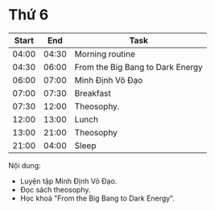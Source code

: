 # Thứ 6

| Start | End   | Task              |
|-------|-------|-------------------|
| 04:00 | 04:30 | Morning routine   |
| 04:30 | 06:00 | From the Big Bang to Dark Energy |
| 06:00 | 07:00 | Minh Định Võ Đạo  |
| 07:00 | 07:30 | Breakfast         |
| 07:30 | 12:00 | Theosophy.        |
| 12:00 | 13:00 | Lunch             |
| 13:00 | 21:00 | Theosophy         |
| 21:00 | 04:00 | Sleep             |

Nội dung:

- Luyện tập Minh Định Võ Đạo.
- Đọc sách theosophy.
- Học khoá "From the Big Bang to Dark Energy".
